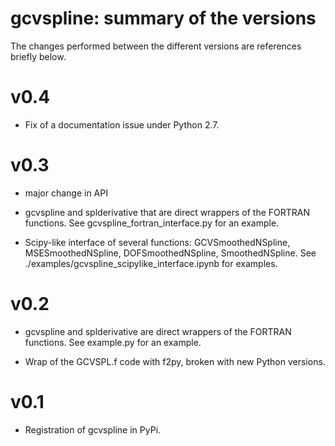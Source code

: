 # gcvspline: summary of the versions

The changes performed between the different versions are references briefly below.

# v0.4

- Fix of a documentation issue under Python 2.7.

# v0.3

- major change in API 

- gcvspline and splderivative that are direct wrappers of the FORTRAN functions. See gcvspline_fortran_interface.py for an example.

- Scipy-like interface of several functions: GCVSmoothedNSpline, MSESmoothedNSpline, DOFSmoothedNSpline, SmoothedNSpline. See ./examples/gcvspline_scipylike_interface.ipynb for examples.

# v0.2

- gcvspline and splderivative are direct wrappers of the FORTRAN functions. See example.py for an example.

- Wrap of the GCVSPL.f code with f2py, broken with new Python versions.

# v0.1

- Registration of gcvspline in PyPi. 